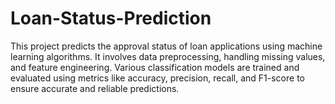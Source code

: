 # Loan-Status-Prediction
This project predicts the approval status of loan applications using machine learning algorithms. It involves data preprocessing, handling missing values, and feature engineering. Various classification models are trained and evaluated using metrics like accuracy, precision, recall, and F1-score to ensure accurate and reliable predictions.
